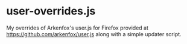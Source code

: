 # user-overrides.js
My overrides of Arkenfox's user.js for Firefox provided at https://github.com/arkenfox/user.js along with a simple updater script.
